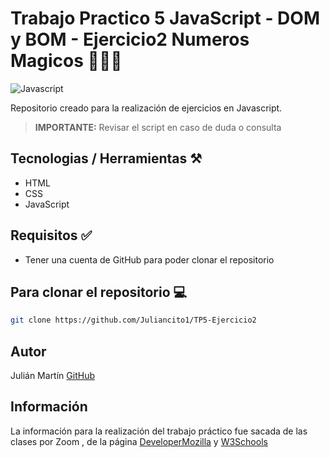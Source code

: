 # Trabajo Practico 5 JavaScript - DOM y BOM - Ejercicio2 Numeros Magicos 👨🏻‍💻

![Javascript](https://miro.medium.com/v2/resize:fit:900/1*GDGCFOr1d65UKnIo8IjArQ.png)

Repositorio creado para la realización de ejercicios en Javascript.

>**IMPORTANTE:** Revisar el script en caso de duda o consulta
## Tecnologias / Herramientas ⚒️

- HTML
- CSS
- JavaScript

## Requisitos ✅
- Tener una cuenta de GitHub para poder clonar el repositorio

## Para clonar el repositorio 💻

```bash
git clone https://github.com/Juliancito1/TP5-Ejercicio2
```

## Autor 
Julián Martín [GitHub](https://github.com/Juliancito1)

## Información
La información para la realización del trabajo práctico fue sacada de las clases por Zoom , de la página [DeveloperMozilla](https://developer.mozilla.org/es/) y [W3Schools](https://www.w3schools.com/js/)